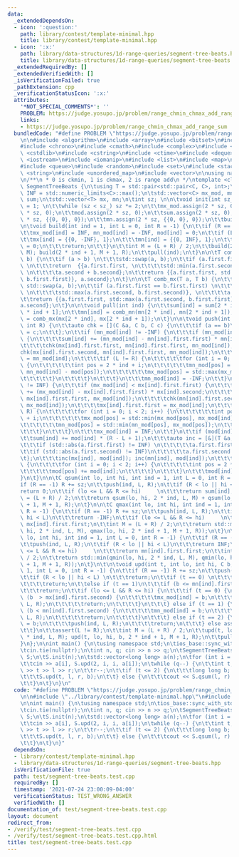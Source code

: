 ```yaml
---
data:
  _extendedDependsOn:
  - icon: ':question:'
    path: library/contest/template-minimal.hpp
    title: library/contest/template-minimal.hpp
  - icon: ':x:'
    path: library/data-structures/1d-range-queries/segment-tree-beats.hpp
    title: library/data-structures/1d-range-queries/segment-tree-beats.hpp
  _extendedRequiredBy: []
  _extendedVerifiedWith: []
  _isVerificationFailed: true
  _pathExtension: cpp
  _verificationStatusIcon: ':x:'
  attributes:
    '*NOT_SPECIAL_COMMENTS*': ''
    PROBLEM: https://judge.yosupo.jp/problem/range_chmin_chmax_add_range_sum
    links:
    - https://judge.yosupo.jp/problem/range_chmin_chmax_add_range_sum
  bundledCode: "#define PROBLEM \"https://judge.yosupo.jp/problem/range_chmin_chmax_add_range_sum\"\
    \n\n#include <algorithm>\n#include <array>\n#include <bitset>\n#include <cassert>\n\
    #include <chrono>\n#include <cmath>\n#include <complex>\n#include <cstdio>\n#include\
    \ <cstdlib>\n#include <cstring>\n#include <ctime>\n#include <deque>\n#include\
    \ <iostream>\n#include <iomanip>\n#include <list>\n#include <map>\n#include <numeric>\n\
    #include <queue>\n#include <random>\n#include <set>\n#include <stack>\n#include\
    \ <string>\n#include <unordered_map>\n#include <vector>\n\nusing namespace std;\n\
    \n/**\n * 0 is ckmin, 1 is ckmax, 2 is range add\n */\ntemplate <class C> struct\
    \ SegmentTreeBeats {\n\tusing T = std::pair<std::pair<C, C>, int>;\n\tconst C\
    \ INF = std::numeric_limits<C>::max();\n\tstd::vector<C> mx_mod, mn_mod, mod,\
    \ sum;\n\tstd::vector<T> mx, mn;\n\tint sz; \n\n\tvoid init(int sz_) {\n\t\tsz\
    \ = 1; \n\t\twhile (sz < sz_) sz *= 2;\n\t\tmx_mod.assign(2 * sz, 0);\n\t\tmn_mod.assign(2\
    \ * sz, 0);\n\t\tmod.assign(2 * sz, 0);\n\t\tsum.assign(2 * sz, 0);\n\t\tmx.assign(2\
    \ * sz, {{0, 0}, 0});\n\t\tmn.assign(2 * sz, {{0, 0}, 0});\n\t\tbuild();\n\t}\n\
    \n\tvoid build(int ind = 1, int L = 0, int R = -1) {\n\t\tif (R == -1) R += sz;\n\
    \t\tmx_mod[ind] = INF, mn_mod[ind] = -INF, mod[ind] = 0;\n\t\tif (L == R) {\n\t\
    \t\tmx[ind] = {{0, -INF}, 1};\n\t\t\tmn[ind] = {{0, INF}, 1};\n\t\t\tsum[ind]\
    \ = 0;\n\t\t\treturn;\n\t\t}\n\t\tint M = (L + R) / 2;\n\t\tbuild(2 * ind, L,\
    \ M); build(2 * ind + 1, M + 1, R);\n\t\tpull(ind);\n\t}\n\n\tT comb_mn(T a, T\
    \ b) {\n\t\tif (a > b) \n\t\t\tstd::swap(a, b);\n\t\tif (a.first.first == b.first.first)\
    \ \n\t\t\treturn  {{a.first.first, \n\t\t\t\tstd::min(a.first.second, b.first.second)},\
    \ \n\t\t\t\ta.second + b.second};\n\t\treturn {{a.first.first, std::min(a.first.second,\
    \ b.first.first)}, a.second};\n\t}\n\n\tT comb_mx(T a, T b) {\n\t\tif (a < b)\
    \ std::swap(a, b);\n\t\tif (a.first.first == b.first.first) \n\t\t\treturn  {{a.first.first,\
    \ \n\t\t\t\tstd::max(a.first.second, b.first.second)}, \n\t\t\t\ta.second + b.second};\n\
    \t\treturn {{a.first.first, std::max(a.first.second, b.first.first)}, \n\t\t\t\
    a.second};\n\t}\n\n\tvoid pull(int ind) {\n\t\tsum[ind] = sum[2 * ind] + sum[2\
    \ * ind + 1];\n\t\tmn[ind] = comb_mn(mn[2 * ind], mn[2 * ind + 1]);\n\t\tmx[ind]\
    \ = comb_mx(mx[2 * ind], mx[2 * ind + 1]);\n\t}\n\n\tvoid push(int ind, int L,\
    \ int R) {\n\t\tauto chk = [](C &a, C b, C c) {\n\t\t\tif (a == b)\n\t\t\t\ta\
    \ = c;\n\t\t};\n\t\tif (mn_mod[ind] != -INF) {\n\t\t\tif (mn_mod[ind] > mn[ind].first.first)\
    \ {\n\t\t\t\tsum[ind] += (mn_mod[ind] - mn[ind].first.first) * mn[ind].second;\n\
    \t\t\t\tchk(mx[ind].first.first, mn[ind].first.first, mn_mod[ind]);\n\t\t\t\t\
    chk(mx[ind].first.second, mn[ind].first.first, mn_mod[ind]);\n\t\t\t\tmn[ind].first.first\
    \ = mn_mod[ind];\n\t\t\t\tif (L != R) {\n\t\t\t\t\tfor (int i = 0; i < 2; i++)\
    \ {\n\t\t\t\t\t\tint pos = 2 * ind + i;\n\t\t\t\t\t\tmn_mod[pos] = std::max(mn_mod[pos],\
    \ mn_mod[ind] - mod[pos]);\n\t\t\t\t\t\tmx_mod[pos] = std::max(mx_mod[pos], mn_mod[pos]);\n\
    \t\t\t\t\t}\n\t\t\t\t}\n\t\t\t}\n\t\t\tmn_mod[ind] = -INF;\n\t\t}\n\t\tif (mx_mod[ind]\
    \ != INF) {\n\t\t\tif (mx_mod[ind] < mx[ind].first.first) {\n\t\t\t\tsum[ind]\
    \ += (mx_mod[ind] - mx[ind].first.first) * mx[ind].second;\n\t\t\t\tchk(mn[ind].first.first,\
    \ mx[ind].first.first, mx_mod[ind]);\n\t\t\t\tchk(mn[ind].first.second, mx[ind].first.first,\
    \ mx_mod[ind]);\n\t\t\t\tmx[ind].first.first = mx_mod[ind];\n\t\t\t\tif (L !=\
    \ R) {\n\t\t\t\t\tfor (int i = 0; i < 2; i++) {\n\t\t\t\t\t\tint pos = 2 * ind\
    \ + i;\n\t\t\t\t\t\tmx_mod[pos] = std::min(mx_mod[pos], mx_mod[ind] - mod[pos]);\n\
    \t\t\t\t\t\tmn_mod[pos] = std::min(mn_mod[pos], mx_mod[pos]);\n\t\t\t\t\t}\n\t\
    \t\t\t}\n\t\t\t}\n\t\t\tmx_mod[ind] = INF;\n\t\t}\n\t\tif (mod[ind] != 0) {\n\t\
    \t\tsum[ind] += mod[ind] * (R - L + 1);\n\t\t\tauto inc = [&](T &a, C b) {\n\t\
    \t\t\tif (std::abs(a.first.first) != INF) \n\t\t\t\t\ta.first.first += b;\n\t\t\
    \t\tif (std::abs(a.first.second) != INF)\n\t\t\t\t\ta.first.second += b;\n\t\t\
    \t};\n\t\t\tinc(mx[ind], mod[ind]); inc(mn[ind], mod[ind]);\n\t\t\tif (L != R)\
    \ {\n\t\t\t\tfor (int i = 0; i < 2; i++) {\n\t\t\t\t\tint pos = 2 * ind + i;\n\
    \t\t\t\t\tmod[pos] += mod[ind];\n\t\t\t\t}\n\t\t\t}\n\t\t\tmod[ind] = 0;\n\t\t\
    }\n\t}\n\n\tC qsum(int lo, int hi, int ind = 1, int L = 0, int R = -1) {\n\t\t\
    if (R == -1) R += sz;\n\t\tpush(ind, L, R);\n\t\tif (R < lo || hi < L)\n\t\t\t\
    return 0;\n\t\tif (lo <= L && R <= hi)     \n\t\t\treturn sum[ind];\n\t\tint M\
    \ = (L + R) / 2;\n\t\treturn qsum(lo, hi, 2 * ind, L, M) + qsum(lo, hi, 2 * ind\
    \ + 1, M + 1, R);\n\t}\n\n\tC qmax(int lo, int hi, int ind = 1, int L = 0, int\
    \ R = -1) {\n\t\tif (R == -1) R += sz;\n\t\tpush(ind, L, R);\n\t\tif (R < lo ||\
    \ hi < L)\n\t\t\treturn -INF;\n\t\tif (lo <= L && R <= hi)     \n\t\t\treturn\
    \ mx[ind].first.first;\n\t\tint M = (L + R) / 2;\n\t\treturn std::max(qmax(lo,\
    \ hi, 2 * ind, L, M), qmax(lo, hi, 2 * ind + 1, M + 1, R));\n\t}\n\n\tC qmin(int\
    \ lo, int hi, int ind = 1, int L = 0, int R = -1) {\n\t\tif (R == -1) R += sz;\n\
    \t\tpush(ind, L, R);\n\t\tif (R < lo || hi < L)\n\t\t\treturn INF;\n\t\tif (lo\
    \ <= L && R <= hi)     \n\t\t\treturn mn[ind].first.first;\n\t\tint M = (L + R)\
    \ / 2;\n\t\treturn std::min(qmin(lo, hi, 2 * ind, L, M), qmin(lo, hi, 2 * ind\
    \ + 1, M + 1, R));\n\t}\n\t\n\tvoid upd(int t, int lo, int hi, C b, int ind =\
    \ 1, int L = 0, int R = -1) {\n\t\tif (R == -1) R += sz;\n\t\tpush(ind, L, R);\n\
    \t\tif (R < lo || hi < L) \n\t\t\treturn;\n\t\tif (t == 0) \n\t\t\tif (b >= mx[ind].first.first)\n\
    \t\t\t\treturn;\n\t\telse if (t == 1)\n\t\t\tif (b <= mn[ind].first.first)\n\t\
    \t\t\treturn;\n\t\tif (lo <= L && R <= hi) {\n\t\t\tif (t == 0) {\n\t\t\t\tif\
    \ (b  > mx[ind].first.second) {\n\t\t\t\t\tmx_mod[ind] = b;\n\t\t\t\t\tpush(ind,\
    \ L, R);\n\t\t\t\t\treturn;\n\t\t\t\t}\n\t\t\t} else if (t == 1) {\n\t\t\t\tif\
    \ (b < mn[ind].first.second) {\n\t\t\t\t\tmn_mod[ind] = b;\n\t\t\t\t\tpush(ind,\
    \ L, R);\n\t\t\t\t\treturn;\n\t\t\t\t}\n\t\t\t} else if (t == 2) {\n\t\t\t\tmod[ind]\
    \ = b;\n\t\t\t\tpush(ind, L, R);\n\t\t\t\treturn;\n\t\t\t} else assert(false);\n\
    \t\t}\n\t\tassert(L != R);\n\t\tint M = (L + R) / 2;\n\t\tupd(t, lo, hi, b, 2\
    \ * ind, L, M); upd(t, lo, hi, b, 2 * ind + 1, M + 1, R);\n\t\tpull(ind);\n\t\
    }\n};\n\nint main() {\n\tusing namespace std;\n\tios_base::sync_with_stdio(false);\n\
    \tcin.tie(nullptr);\n\tint n, q; cin >> n >> q;\n\tSegmentTreeBeats<long long>\
    \ S;\n\tS.init(n);\n\tstd::vector<long long> a(n);\n\tfor (int i = 0; i < n; i++)\n\
    \t\tcin >> a[i], S.upd(2, i, i, a[i]);\n\twhile (q--) {\n\t\tint t, l, r; cin\
    \ >> t >> l >> r;\n\t\tr--;\n\t\tif (t <= 2) {\n\t\t\tlong long b; cin >> b;\n\
    \t\t\tS.upd(t, l, r, b);\n\t\t} else {\n\t\t\tcout << S.qsum(l, r) << '\\n';\n\
    \t\t}\n\t}\n}\n"
  code: "#define PROBLEM \"https://judge.yosupo.jp/problem/range_chmin_chmax_add_range_sum\"\
    \n\n#include \"../library/contest/template-minimal.hpp\"\n#include \"../library/data-structures/1d-range-queries/segment-tree-beats.hpp\"\
    \n\nint main() {\n\tusing namespace std;\n\tios_base::sync_with_stdio(false);\n\
    \tcin.tie(nullptr);\n\tint n, q; cin >> n >> q;\n\tSegmentTreeBeats<long long>\
    \ S;\n\tS.init(n);\n\tstd::vector<long long> a(n);\n\tfor (int i = 0; i < n; i++)\n\
    \t\tcin >> a[i], S.upd(2, i, i, a[i]);\n\twhile (q--) {\n\t\tint t, l, r; cin\
    \ >> t >> l >> r;\n\t\tr--;\n\t\tif (t <= 2) {\n\t\t\tlong long b; cin >> b;\n\
    \t\t\tS.upd(t, l, r, b);\n\t\t} else {\n\t\t\tcout << S.qsum(l, r) << '\\n';\n\
    \t\t}\n\t}\n}"
  dependsOn:
  - library/contest/template-minimal.hpp
  - library/data-structures/1d-range-queries/segment-tree-beats.hpp
  isVerificationFile: true
  path: test/segment-tree-beats.test.cpp
  requiredBy: []
  timestamp: '2021-07-24 23:00:09-04:00'
  verificationStatus: TEST_WRONG_ANSWER
  verifiedWith: []
documentation_of: test/segment-tree-beats.test.cpp
layout: document
redirect_from:
- /verify/test/segment-tree-beats.test.cpp
- /verify/test/segment-tree-beats.test.cpp.html
title: test/segment-tree-beats.test.cpp
---
```

